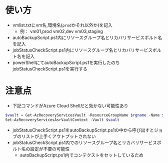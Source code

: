 # 使い方
- vmlist.txtにvm名,環境名(`prod`かそれ以外か)を記入
    - 例：
    vm01,prod
    vm02,dev
    vm03,staging
- autoBackupScript.ps1内にリソースグループ名とリカバリサービスボルト名を記入
- jobStatusCheckScript.ps1内にリソースグループ名とリカバリサービスボルト名を記入
- powerShellにてautoBackupScript.ps1を実行したのちjobStatusCheckScript.ps1を実行する

# 注意点
- 下記コマンドがAzure Cloud Shellだと効かない可能性あり

```powerShell
$vault = Get-AzRecoveryServicesVault -ResourceGroupName $rgname -Name $rsname
Set-AzRecoveryServicesAsrVaultContext -Vault $vault
```
- jobStatusCheckScript.ps1をautoBackupScript.ps1の中から呼び出すとジョブのリストが上手くアウトプットされない
- jobStatusCheckScript.ps1内でのリソースグループ名とリカバリサービスボルト名の設定が不要の可能性
    - autoBackupScript.ps1内でコンテクストをセットしているため
